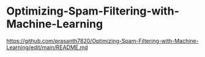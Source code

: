 # Optimizing-Spam-Filtering-with-Machine-Learning
https://github.com/prasanth7820/Optimizing-Spam-Filtering-with-Machine-Learning/edit/main/README.md
